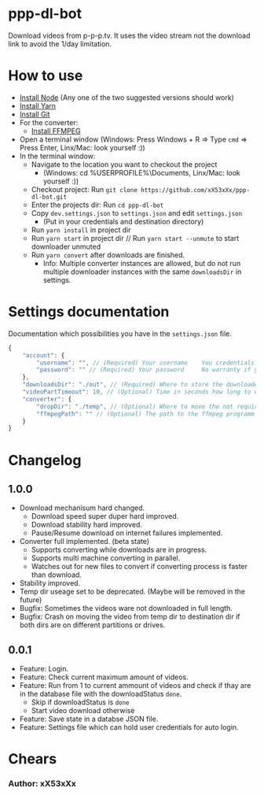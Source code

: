 # ppp-dl-bot
Download videos from p-p-p.tv. It uses the video stream not the download link to avoid the 1/day limitation.

# How to use
 - [Install Node](https://nodejs.org/) (Any one of the two suggested versions should work)
 - [Install Yarn](https://classic.yarnpkg.com/en/docs/install/)
 - [Install Git](https://www.linode.com/docs/development/version-control/how-to-install-git-on-linux-mac-and-windows/)
 - For the converter:
   - [Install FFMPEG](https://www.ffmpeg.org/download.html)
 - Open a terminal window (Windows: Press Windows + R => Type `cmd` => Press Enter, Linx/Mac: look yourself :))
 - In the terminal window:
    -  Navigate to the location you want to checkout the project
       -  (Windows: cd %USERPROFILE%\Documents, Linx/Mac: look yourself :))
    -  Checkout project: Run `git clone https://github.com/xX53xXx/ppp-dl-bot.git`
    -  Enter the projects dir: Run `cd ppp-dl-bot`
    -  Copy `dev.settings.json` to `settings.json` and edit `settings.json`
       -  (Put in your credentials and destination directory)
    -  Run `yarn install` in project dir
    -  Run `yarn start` in project dir // Run `yarn start --unmute` to start downloader unmuted
    -  Run `yarn convert` after downloads are finished.
       -  Info: Multiple converter instances are allowed, but do not run multiple downloader instances with the same `downloadsDir` in settings.

# Settings documentation
Documentation which possibilities you have in the `settings.json` file.
```js
{
    "account": {
        "username": "", // (Required) Your username    You credentials are save if you use my code. You can look through the code, there is no backdor or sth. like that.
        "password": "" // (Required) Your password     No warranty if you use code from a fork. Take care not to push your credentials. settings.json is per default in .gitignore
    },
    "downloadsDir": "./out", // (Required) Where to store the downloaded files
    "videoPartTimeout": 10, // (Optional) Time in seconds how long to wait for the initial video stream befor the video gets the status 'broken' and the download continues with the next
    "converter": {
        "dropDir": "./temp", // (Optional) Where to move the not required files after converting process. If null, the files will be deleted.
        "ffmpegPath": "" // (Optional) The path to the ffmpeg programm on your system. If not set, that one in the PATH env var will be used.
    }
}
```

# Changelog
## 1.0.0
- Download mechanisum hard changed.
  - Download speed super duper hard improved.
  - Download stability hard improved.
  - Pause/Resume download on internet failures implemented.
- Converter full implemented. (beta state)
  - Supports converting while downloads are in progress.
  - Supports multi machine converting in parallel.
  - Watches out for new files to convert if converting process is faster than download.
- Stability improved.
- Temp dir useage set to be deprecated. (Maybe will be removed in the future)
- Bugfix: Sometimes the videos ware not downloaded in full length.
- Bugfix: Crash on moving the video from temp dir to destination dir if both dirs are on different partitions or drives.
  
## 0.0.1
- Feature: Login.
- Feature: Check current maximum amount of videos.
- Feature: Run from 1 to current ammount of videos and check if thay are in the database file with the downloadStatus `done`.
  - Skip if downloadStatus is `done`
  - Start video download otherwise
- Feature: Save state in a databse JSON file.
- Feature: Settings file which can hold user credentials for auto login.

# Chears
### Author: xX53xXx